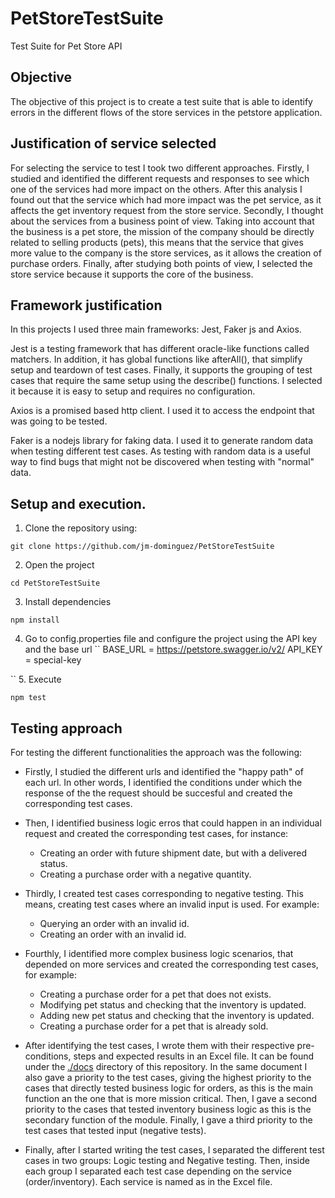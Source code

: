 # PetStoreTestSuite
Test Suite for Pet Store API

## Objective
The objective of this project is to create a test suite that is able to identify errors in the different flows of
the store services in the petstore application.

## Justification of service selected
For selecting the service to test I took two different approaches. Firstly, I studied and identified the different 
requests and responses to see which one of the services had more impact on the others. After this analysis I found out
that the service which had more impact was the pet service, as it affects the get inventory request from the store service.
Secondly, I thought about the services from a business point of view. Taking into account that the business is a pet store, the
mission of the company should be directly related to selling products (pets), this means that the service that gives more value to the company is the store services, as it allows the creation of purchase orders. Finally, after studying both points of view, I selected the store service because it supports the core of the business.

## Framework justification
In this projects I used three main frameworks: Jest, Faker js and Axios. 

Jest is a testing framework that has different oracle-like functions called matchers. In addition, it has global functions like afterAll(), that simplify setup and teardown of test cases. Finally, it supports the grouping of test cases that require the same setup using the describe() functions. I selected it because it is easy to setup and requires no configuration.

Axios is a promised based http client. I used it to access the endpoint that was going to be tested.

Faker is a nodejs library for faking data. I used it to generate random data when testing different test cases. As testing with random data is a useful way to find bugs that might not be discovered when testing with "normal" data.

## Setup and execution.

1. Clone the repository using:
```
git clone https://github.com/jm-dominguez/PetStoreTestSuite
```
2. Open the project
```
cd PetStoreTestSuite
```
3. Install dependencies
```
npm install
```
4. Go to config.properties file and configure the project using the API key and the base url
``
BASE_URL = https://petstore.swagger.io/v2/
API_KEY = special-key

``
5. Execute
```
npm test
```

## Testing approach

For testing the different functionalities the approach was the following:

- Firstly, I studied the different urls and identified the "happy path" of each url. In other words, I identified the conditions under which the response of the the request should be succesful and created the corresponding test cases.

- Then, I identified business logic erros that could happen in an individual request and created the corresponding test cases, for instance: 
    - Creating an order with future shipment date, but with a delivered status.
    - Creating a purchase order with a negative quantity.

- Thirdly, I created test cases corresponding to negative testing. This means,  creating test cases where an invalid input is used. For example: 
    - Querying an order with an invalid id.
    - Creating an order with an invalid id.

- Fourthly, I identified more complex business logic scenarios, that depended on more services and created the corresponding test cases, for example:
    - Creating a purchase order for a pet that does not exists.
    - Modifying pet status and checking that the inventory is updated.
    - Adding new pet status and checking that the inventory is updated.
    - Creating a purchase order for a pet that is already sold.

- After identifying the test cases, I wrote them with their respective pre-conditions, steps and expected results in an Excel file. It can be found under the [./docs](https://github.com/jm-dominguez/PetStoreTestSuite/tree/master/docs) directory of this repository. In the same document I also gave a priority to the test cases, giving the highest priority to the cases that directly tested business logic for orders, as this is the main function an the one that is more mission critical. Then, I gave a second priority to the cases that tested inventory business logic as this is the secondary function of the module. Finally, I gave a third priority to the test cases that tested input (negative tests). 


- Finally, after I started writing the test cases, I separated the different test cases in two groups: Logic testing and Negative testing. Then, inside each group I separated each test case depending on the service (order/inventory). Each service is named as in the Excel file.